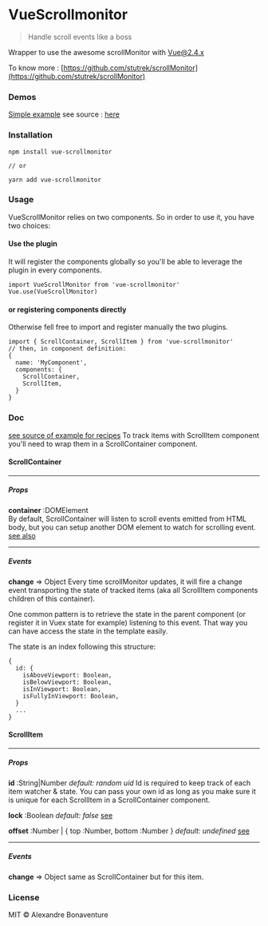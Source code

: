 # VueScrollmonitor
> Handle scroll events like a boss

Wrapper to use the awesome scrollMonitor with Vue@2.4.x

To know more : [https://github.com/stutrek/scrollMonitor](https://github.com/stutrek/scrollMonitor)


### Demos
[Simple example](https://htmlpreview.github.io/?https://raw.githubusercontent.com/AlexandreBonaventure/vue-scrollmonitor/dev/examples/dist/simple/index.html)
see source : [here](https://github.com/AlexandreBonaventure/vue-scrollmonitor/tree/dev/examples/src/simple)

### Installation
```
npm install vue-scrollmonitor

// or

yarn add vue-scrollmonitor
```

### Usage
VueScrollMonitor relies on two components. So in order to use it, you have two choices:
#### Use the plugin
It will register the components globally so you'll be able to leverage the plugin in every components.
```
import VueScrollMonitor from 'vue-scrollmonitor'
Vue.use(VueScrollMonitor)
```


#### or registering components directly
Otherwise fell free to import and register manually the two plugins.
```
import { ScrollContainer, ScrollItem } from 'vue-scrollmonitor'
// then, in component definition:
{
  name: 'MyComponent',
  components: {
    ScrollContainer,
    ScrollItem,
  }
}
```

### Doc
[see source of example for recipes]()
To track items with ScrollItem component you'll need to wrap them in a ScrollContainer component.

#### ScrollContainer
---
##### Props
__container__ :DOMElement  
By default, ScrollContainer will listen to scroll events emitted from HTML body, but you can setup another DOM element to watch for scrolling event. [see also](https://github.com/stutrek/scrollMonitor#when-the-body-scrolls)

---
##### Events
__change__ => Object
Every time scrollMonitor updates, it will fire a change event transporting the state of tracked items (aka all ScrollItem components children of this container).

One common pattern is to retrieve the state in the parent component (or register it in Vuex state for example) listening to this event. That way you can have access the state in the template easily.

The state is an index following this structure:
```
{
  id: {
    isAboveViewport: Boolean,
    isBelowViewport: Boolean,
    isInViewport: Boolean,
    isFullyInViewport: Boolean,
  }
  ...
}
```

#### ScrollItem

---
##### Props

__id__ :String|Number
*default: random uid*
Id is required to keep track of each item watcher & state. You can pass your own id as long as you make sure it is unique for each ScrollItem in a ScrollContainer component.

__lock__ :Boolean
*default: false*
[see](https://github.com/stutrek/scrollMonitor#locking)

__offset__ :Number | { top :Number, bottom :Number }
*default: undefined*
[see](https://github.com/stutrek/scrollMonitor#locking)

---
##### Events

__change__ => Object
same as ScrollContainer but for this item.

### License

MIT © Alexandre Bonaventure
